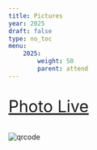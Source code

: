```yaml
---
title: Pictures
year: 2025
draft: false
type: no_toc
menu:
    2025:
        weight: 50
        parent: attend
---
```


<div style="font-size: xx-large;">

[Photo Live](https://www.yipai360.com/photolivepc/?orderId=202508151647264266&channel=h5)

</div>


![qrcode](../img/photo.png)

<!-- All the photos are now available for download at the following website:
<a href="https://linckia.filemail.com/d/hhpilveqjhavccf">download here</a>

<img src="/images/2025/places/group_all.jpeg" alt="drawing" style="width:1000px;"/>
<img src="/images/2025/places/group_lab.jpeg" alt="drawing" style="width:600px;"/> -->
